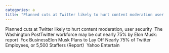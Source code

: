 ```yaml
---
categories: a
title: "Planned cuts at Twitter likely to hurt content moderation user security  The Washington Post"
---
```

Planned cuts at Twitter likely to hurt content moderation, user security&nbsp;&nbsp;The Washington PostTwitter workforce may be cut nearly 75% by Elon Musk: report&nbsp;&nbsp;Fox BusinessElon Musk Plans to Lay Off Nearly 75% of Twitter Employees, or 5,500 Staffers (Report)&nbsp;&nbsp;Yahoo Entertain